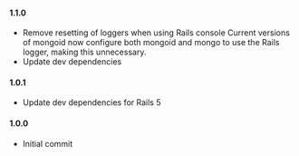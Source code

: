 #### 1.1.0

- Remove resetting of loggers when using Rails console
  Current versions of mongoid now configure both mongoid and mongo to use the
  Rails logger, making this unnecessary.
- Update dev dependencies

#### 1.0.1

- Update dev dependencies for Rails 5

#### 1.0.0

- Initial commit
